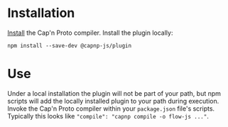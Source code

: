# Installation
  [Install](https://capnproto.org/install.html) the Cap'n Proto compiler.
  Install the plugin locally:

  ```npm install --save-dev @capnp-js/plugin```

# Use
  Under a local installation the plugin will not be part of your path, but npm scripts will add the locally installed plugin to your path during execution.
  Invoke the Cap'n Proto compiler within your `package.json` file's scripts.
  Typically this looks like `"compile": "capnp compile -o flow-js ..."`.
